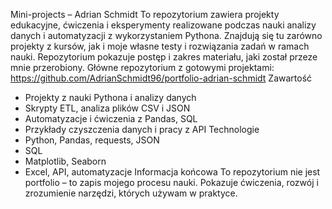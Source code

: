 Mini-projects – Adrian Schmidt
To repozytorium zawiera projekty edukacyjne, ćwiczenia i eksperymenty realizowane podczas nauki analizy danych i automatyzacji z wykorzystaniem Pythona.
Znajdują się tu zarówno projekty z kursów, jak i moje własne testy i rozwiązania zadań w ramach nauki. Repozytorium pokazuje postęp i zakres materiału, jaki został przeze mnie przerobiony.
Główne repozytorium z gotowymi projektami:
https://github.com/AdrianSchmidt96/portfolio-adrian-schmidt
Zawartość
- Projekty z nauki Pythona i analizy danych
- Skrypty ETL, analiza plików CSV i JSON
- Automatyzacje i ćwiczenia z Pandas, SQL
- Przykłady czyszczenia danych i pracy z API
Technologie
- Python, Pandas, requests, JSON
- SQL
- Matplotlib, Seaborn
- Excel, API, automatyzacje
Informacja końcowa
To repozytorium nie jest portfolio – to zapis mojego procesu nauki. Pokazuje ćwiczenia, rozwój i zrozumienie narzędzi, których używam w praktyce.
